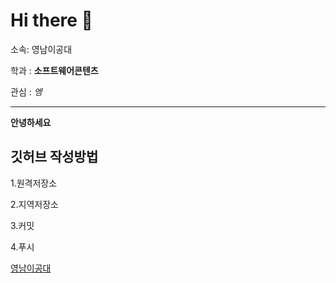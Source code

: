 # Hi there 👋

소속: 영남이공대

학과 : **소프트웨어콘텐츠**

관심 : *엥*


---
**안녕하세요**

## 깃허브 작성방법

1.원격저장소

2.지역저장소

3.커밋

4.푸시


[영남이공대](http://www.ync.ac.kr)
<!--
**dhkdhkdhk/dhkdhkdhk** is a ✨ _special_ ✨ repository because its `README.md` (this file) appears on your GitHub profile.

Here are some ideas to get you started:

- 🔭 I’m currently working on ...
- 🌱 I’m currently learning ...
- 👯 I’m looking to collaborate on ...
- 🤔 I’m looking for help with ...
- 💬 Ask me about ...
- 📫 How to reach me: ...
- 😄 Pronouns: ...
- ⚡ Fun fact: ...
-->
